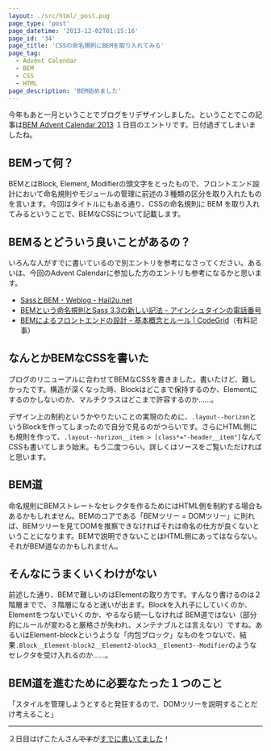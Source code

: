 ```yaml
---
layout: ./src/html/_post.pug
page_type: 'post'
page_datetime: '2013-12-02T01:15:16'
page_id: '34'
page_title: 'CSSの命名規則にBEMを取り入れてみる'
page_tag:
  - Advent Calendar
  - BEM
  - CSS
  - HTML
page_description: 'BEM始めました'
---
```

今年もあと一月ということでブログをリデザインしました。ということでこの記事は[BEM Advent Calendar 2013](http://www.adventar.org/calendars/61) １日目のエントリです。日付過ぎてしまいましたね。

## BEMって何？

BEMとはBlock, Element, Modifierの頭文字をとったもので、フロントエンド設計において命名規則やモジュールの管理に前述の３種類の区分を取り入れたものを言います。今回はタイトルにもある通り、CSSの命名規則に BEM を取り入れてみるということで、BEMなCSSについて記載します。

## BEMるとどういう良いことがあるの？

いろんな人がすでに書いているので別エントリを参考になさってください。あるいは、今回のAdvent Calendarに参加した方のエントリも参考になるかと思います。

- [SassとBEM - Weblog - Hail2u.net](http://hail2u.net/blog/webdesign/sass-and-bem.html)
- [BEMという命名規則とSass 3.3の新しい記法 - アインシュタインの電話番号](http://blog.ruedap.com/2013/10/29/block-element-modifier)
- [BEMによるフロントエンドの設計 - 基本概念とルール | CodeGrid](https://app.codegrid.net/entry/bem-basic-1)（有料記事）

## なんとかBEMなCSSを書いた

ブログのリニューアルに合わせてBEMなCSSを書きました。書いたけど、難しかったです。構造が深くなった時、Blockはどこまで保持するのか、Elementにするのかしないのか、マルチクラスはどこまで許容するのか......。

デザイン上の制約というかやりたいことの実現のために、`.layout--horizon`というBlockを作ってしまったので自分で見るのがつらいです。さらにHTML側にも規則を作って、`.layout--horizon__item > [class*="-header__item"]`なんてCSSも書いてしまう始末。もう二度つらい。詳しくはソースをご覧いただければと思います。

## BEM道

命名規則にBEMストレートなセレクタを作るためにはHTML側を制約する場合もあるかもしれません。BEMのコアである「BEMツリー = DOMツリー」に則れば、BEMツリーを見てDOMを推察できなければそれは命名の仕方が良くないということになります。BEMで説明できないことはHTML側にあってはならない。それがBEM道なのかもしれません。

## そんなにうまくいくわけがない

前述した通り、BEMで難しいのはElementの取り方です。すんなり書けるのは２階層までで、３階層になると迷いが出ます。Blockを入れ子にしていくのか、Elementをつないでいくのか、やるなら統一しなければ BEM道ではない（部分的にルールが変わると厳格さが失われ、メンテナブルとは言えない）ですね。あるいはElement-blockというような「内包ブロック」なものをつないで、結果`.Block__Element-block2__Element2-block3__Element3--Modifier`のようなセレクタを受け入れるのか......。

## BEM道を進むために必要なたった１つのこと

「スタイルを管理しようとすると発狂するので、DOMツリーを説明することだけ考えること」

---

２日目はげこたんさん<del>です</del>が[すでに書いてました](http://geckotang.tumblr.com/post/68662389684/bem)！
